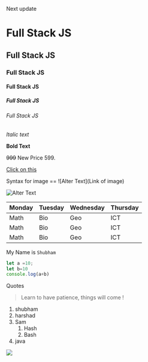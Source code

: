 Next update 



<!-- # = Treated as H1 Tag  -->
<!-- ## If we use 2 # (##) or 3 # (##)..continue then it represent H2 ,H3 upto H6 (######)  -->

# Full Stack JS 
## Full Stack JS
### Full Stack JS
#### Full Stack JS
##### Full Stack JS
###### Full Stack JS

<!-- How to write in Bold and Italic -->

_Italic text_

**Bold Text**

<!-- Strike -->
~~999~~ New Price 599.

<!-- Link -->
[Click on this](Google.com "Link Neme")

<!-- Images -->
Syntax for image == ![Alter Text](Link of image)

![Alter Text](https://lh3.googleusercontent.com/a-/AOh14GjWv-p06m0ywGQSg0BVBC36bgqFDo5KnRGQgo8OPw=s96-c)

<!-- Tables -->
|Monday|Tuesday|Wednesday|Thursday|
|---|---|---|---|
|Math|Bio|Geo|ICT|MCQ|
|Math|Bio|Geo|ICT|MCQ|
|Math|Bio|Geo|ICT|MCQ|

<!-- Highlighted -->
My Name is `Shubham`

<!-- For coding Practice -->
```Javascript
let a =10;
let b=10
console.log(a+b)
```
<!-- FOor quote practice -->
Quotes

> Learn to have patience, things will come !

1. shubham
1. harshad
2. Sam
    1. Hash
    2. Bash
3.  java

![](https://img.shields.io/badge/Topic-GitHub-orange)

